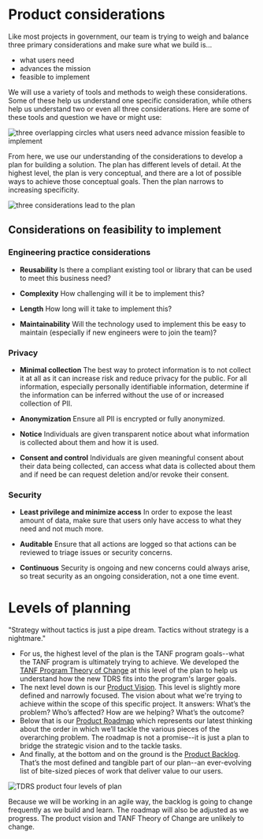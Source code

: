 # Product considerations
Like most projects in government, our team is trying to weigh and balance three primary considerations and make sure what we build is...
* what users need
* advances the mission
* feasible to implement

We will use a variety of tools and methods to weigh these considerations. Some of these help us understand one specific consideration, while others help us understand two or even all three considerations. Here are some of these tools and question we have or might use:

![three overlapping circles what users need advance mission feasible to implement](https://github.com/HHS/TANF-app/blob/master/design-assets/research-artifacts/three%20product%20considerations.png?raw=true)

From here, we use our understanding of the considerations to develop a plan for building a solution. The plan has different levels of detail. At the highest level, the plan is very conceptual, and there are a lot of possible ways to achieve those conceptual goals. Then the plan narrows to increasing specificity.

![three considerations lead to the plan](https://github.com/HHS/TANF-app/blob/master/design-assets/research-artifacts/considerations%20to%20the%20plan.png?raw=true)

## Considerations on feasibility to implement
### Engineering practice considerations
* **Reusability** Is there a compliant existing tool or library that can be used to meet this business need?

* **Complexity** How challenging will it be to implement this?

* **Length** How long will it take to implement this?

* **Maintainability** Will the technology used to implement this be easy to maintain (especially if new engineers were to join the team)?

### Privacy
* **Minimal collection** The best way to protect information is to not collect it at all as it can increase risk and reduce privacy for the public. For all information, especially personally identifiable information, determine if the information can be inferred without the use of or increased collection of PII.

* **Anonymization** Ensure all PII is encrypted or fully anonymized.

* **Notice** Individuals are given transparent notice about what information is collected about them and how it is used.

* **Consent and control** Individuals are given meaningful consent about their data being collected, can access what data is collected about them and if need be can request deletion and/or revoke their consent.


### Security
* **Least privilege and minimize access** In order to expose the least amount of data, make sure that users only have access to what they need and not much more.

* **Auditable** Ensure that all actions are logged so that actions can be reviewed to triage issues or security concerns.

* **Continuous** Security is ongoing and new concerns could always arise, so treat security as an ongoing consideration, not a one time event.


# Levels of planning

"Strategy without tactics is just a pipe dream. Tactics without strategy is a nightmare."

* For us, the highest level of the plan is the TANF program goals--what the TANF program is ultimately trying to achieve. We developed the [TANF Program Theory of Change](https://github.com/HHS/TANF-app/wiki/Vision-and-Stakeholders#tanf-program-theory-of-change) at this level of the plan to help us understand how the new TDRS fits into the program's larger goals.
* The next level down is our [Product Vision](https://github.com/HHS/TANF-app/wiki/Vision-and-Stakeholders#product-vision). This level is slightly more defined and narrowly focused. The vision about what we're trying to achieve within the scope of this specific project. It answers: What’s the problem? Who’s affected? How are we helping? What’s the outcome?
* Below that is our [Product Roadmap](https://github.com/HHS/TANF-app/wiki/Roadmap-and-backlog#product-roadmap) which represents our latest thinking about the order in which we’ll tackle the various pieces of the overarching problem. The roadmap is not a promise--it is just a plan to bridge the strategic vision and to the tackle tasks.
* And finally, at the bottom and on the ground is the [Product Backlog](https://github.com/HHS/TANF-app/wiki/Roadmap-and-backlog#backlog). That’s the most defined and tangible part of our plan--an ever-evolving list of bite-sized pieces of work that deliver value to our users.

![TDRS product four levels of plan](https://github.com/HHS/TANF-app/blob/master/design-assets/research-artifacts/TDRS%20product%20plan%20at%20four%20levels.png?raw=true)

Because we will be working in an agile way, the backlog is going to change frequently as we build and learn. The roadmap will also be adjusted as we progress. The product vision and TANF Theory of Change are unlikely to change.